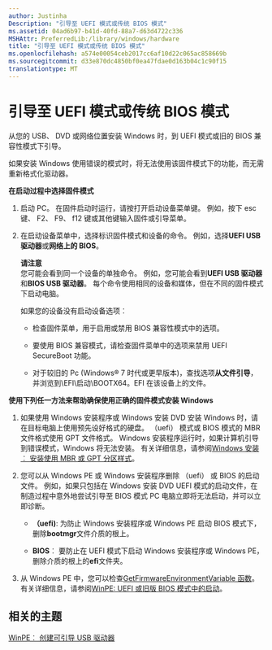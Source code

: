 ```yaml
---
author: Justinha
Description: "引导至 UEFI 模式或传统 BIOS 模式"
ms.assetid: 04ad6b97-b41d-40fd-88a7-d63d4722c336
MSHAttr: PreferredLib:/library/windows/hardware
title: "引导至 UEFI 模式或传统 BIOS 模式"
ms.openlocfilehash: a574e00054ceb2017cc6af10d22c065ac858669b
ms.sourcegitcommit: d33e870dc4850bf0ea47fdae0d163b04c1c90f15
translationtype: MT
---
```

# <a name="boot-to-uefi-mode-or-legacy-bios-mode"></a>引导至 UEFI 模式或传统 BIOS 模式


从您的 USB、 DVD 或网络位置安装 Windows 时，到 UEFI 模式或旧的 BIOS 兼容性模式下引导。

如果安装 Windows 使用错误的模式时，将无法使用该固件模式下的功能，而无需重新格式化驱动器。

**在启动过程中选择固件模式**

1.  启动 PC。 在固件启动时运行，请按打开启动设备菜单键。 例如，按下 esc 键、 F2、 F9、 f12 键或其他键输入固件或引导菜单。

2.  在启动设备菜单中，选择标识固件模式和设备的命令。 例如，选择**UEFI USB 驱动器**或**网络上的 BIOS**。

    **请注意**  
    您可能会看到同一个设备的单独命令。 例如，您可能会看到**UEFI USB 驱动器**和**BIOS USB 驱动器**。 每个命令使用相同的设备和媒体，但在不同的固件模式下启动电脑。

     

    如果您的设备没有启动设备选项︰

    -   检查固件菜单，用于启用或禁用 BIOS 兼容性模式中的选项。

    -   要使用 BIOS 兼容模式，请检查固件菜单中的选项来禁用 UEFI SecureBoot 功能。

    -   对于较旧的 Pc (Windows® 7 时代或更早版本)，查找选项**从文件引导**，并浏览到\\EFI\\启动\\BOOTX64。EFI 在该设备上的文件。

**使用下列任一方法来帮助确保使用正确的固件模式安装 Windows**

1.  如果使用 Windows 安装程序或 Windows 安装 DVD 安装 Windows 时，请在目标电脑上使用预先设好格式的硬盘。 （uefi） 模式或 BIOS 模式的 MBR 文件格式使用 GPT 文件格式。 Windows 安装程序运行时，如果计算机引导到错误模式，Windows 将无法安装。 有关详细信息，请参阅[Windows 安装︰ 安装使用 MBR 或 GPT 分区样式](windows-setup-installing-using-the-mbr-or-gpt-partition-style.md)。

2.  您可以从 Windows PE 或 Windows 安装程序删除 （uefi） 或 BIOS 的启动文件。 例如，如果只包括在 Windows 安装 DVD UEFI 模式的启动文件，在制造过程中意外地尝试引导至 BIOS 模式 PC 电脑立即将无法启动，并可以立即诊断。

    -   **（uefi)**: 为防止 Windows 安装程序或 Windows PE 启动 BIOS 模式下，删除**bootmgr**文件介质的根上。

    -   **BIOS**︰ 要防止在 UEFI 模式下启动 Windows 安装程序或 Windows PE，删除介质的根上的**efi**文件夹。

3.  从 Windows PE 中，您可以检查[GetFirmwareEnvironmentVariable 函数](http://go.microsoft.com/fwlink/p/?LinkId=698644)。 有关详细信息，请参阅[WinPE: UEFI 或旧版 BIOS 模式中的启动](winpe-boot-in-uefi-or-legacy-bios-mode.md)。

## <a name="span-idrelatedtopicsspanrelated-topics"></a><span id="related_topics"></span>相关的主题


[WinPE︰ 创建可引导 USB 驱动器](winpe-create-usb-bootable-drive.md)

 

 






